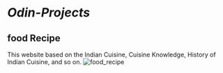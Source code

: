 # ***Odin-Projects***

## food Recipe
This website based on the Indian Cuisine, Cuisine Knowledge, History of Indian Cuisine, and so on.
![food_recipe](https://user-images.githubusercontent.com/66455423/171469329-97e26f14-2d73-485f-81fe-237b87a021f8.png)

